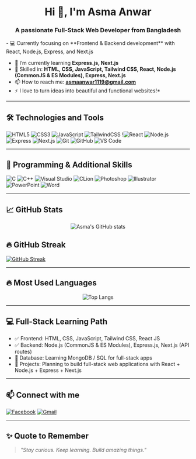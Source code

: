 <h1 align="center">Hi 👋, I'm Asma Anwar</h1>
<h3 align="center">A passionate Full-Stack Web Developer from Bangladesh</h3>
- 💻 Currently focusing on **Frontend & Backend development** with React, Node.js, Express, and Next.js

- 🌱 I’m currently learning **Express.js, Next.js**  
- 🌟 Skilled in: **HTML, CSS, JavaScript, Tailwind CSS, React, Node.js (CommonJS & ES Modules), Express, Next.js**  
- 📫 How to reach me: **asmaanwar1119@gmail.com**  
- ⚡ I love to turn ideas into beautiful and functional websites!*  

---

## 🛠 Technologies and Tools

![HTML5](https://img.shields.io/badge/HTML5-E34F26?style=flat&logo=html5&logoColor=white)
![CSS3](https://img.shields.io/badge/CSS3-1572B6?style=flat&logo=css3&logoColor=white)
![JavaScript](https://img.shields.io/badge/JavaScript-F7DF1E?style=flat&logo=javascript&logoColor=black)
![TailwindCSS](https://img.shields.io/badge/TailwindCSS-38B2AC?style=flat&logo=tailwind-css&logoColor=white)
!![React](https://img.shields.io/badge/React-20232A?style=flat&logo=react&logoColor=61DAFB)
![Node.js](https://img.shields.io/badge/Node.js-339933?style=flat&logo=nodedotjs&logoColor=white)
![Express](https://img.shields.io/badge/Express.js-000000?style=flat&logo=express&logoColor=white)
![Next.js](https://img.shields.io/badge/Next.js-000000?style=flat&logo=nextdotjs&logoColor=white)
![Git](https://img.shields.io/badge/Git-F05032?style=flat&logo=git&logoColor=white)
![GitHub](https://img.shields.io/badge/GitHub-181717?style=flat&logo=github&logoColor=white)
![VS Code](https://img.shields.io/badge/VS_Code-007ACC?style=flat&logo=visual-studio-code&logoColor=white)

---

## 🧰 Programming & Additional Skills

![C](https://img.shields.io/badge/C-00599C?style=flat&logo=c&logoColor=white)
![C++](https://img.shields.io/badge/C++-00599C?style=flat&logo=c%2B%2B&logoColor=white)
![Visual Studio](https://img.shields.io/badge/Visual_Studio-5C2D91?style=flat&logo=visual-studio&logoColor=white)
![CLion](https://img.shields.io/badge/CLion-000000?style=flat&logo=clion&logoColor=white)
![Photoshop](https://img.shields.io/badge/Photoshop-31A8FF?style=flat&logo=adobe-photoshop&logoColor=white)
![Illustrator](https://img.shields.io/badge/Illustrator-FF9A00?style=flat&logo=adobe-illustrator&logoColor=white)
![PowerPoint](https://img.shields.io/badge/PowerPoint-D24726?style=flat&logo=microsoft-powerpoint&logoColor=white)
![Word](https://img.shields.io/badge/Word-2B579A?style=flat&logo=microsoft-word&logoColor=white)

---

## 📈 GitHub Stats

<p align="center">
  <img src="https://github-readme-stats.vercel.app/api?username=AsmaAnwar05&show_icons=true&theme=radical" alt="Asma's GitHub stats" />
</p>

## 🔥 GitHub Streak

[![GitHub Streak](https://github-readme-streak-stats.herokuapp.com?user=AsmaAnwar05&theme=radical)](https://git.io/streak-stats)

---

## 🔥 Most Used Languages

<p align="center">
  <img src="https://github-readme-stats.vercel.app/api/top-langs/?username=AsmaAnwar05&layout=compact&theme=radical" alt="Top Langs" />
</p>

---

## 💻 Full-Stack Learning Path

- ✅ Frontend: HTML, CSS, JavaScript, Tailwind CSS, React JS  
- ✅ Backend: Node.js (CommonJS & ES Modules), Express.js, Next.js (API routes)  
- 🔄 Database: Learning MongoDB / SQL for full-stack apps  
- 📂 Projects: Planning to build full-stack web applications with React + Node.js + Express + Next.js  

---

## 📫 Connect with me

[![Facebook](https://img.shields.io/badge/Facebook-1877F2?style=flat&logo=facebook&logoColor=white)](https://www.facebook.com/share/1KF3R5W7LJ/?mibextid=wwXIfr)
[![Gmail](https://img.shields.io/badge/Gmail-D14836?style=flat&logo=gmail&logoColor=white)](mailto:asmaanwar1119@gmail.com)

---

## ✨ Quote to Remember

> *"Stay curious. Keep learning. Build amazing things."*
